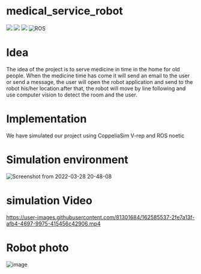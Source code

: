 # medical_service_robot
  <img src="https://img.shields.io/badge/Visual_Studio_Code-0078D4?style=for-the-badge&logo=visual%20studio%20code&logoColor=white"/> <img src="https://img.shields.io/badge/Arduino_IDE-00979D?style=for-the-badge&logo=arduino&logoColor=white"/>
  <img src="https://img.shields.io/badge/Arduino_IDE-00979D?style=for-the-badge&logo=arduino&logoColor=white"/>
  ![ROS](https://img.shields.io/badge/ros-%230A0FF9.svg?style=for-the-badge&logo=ros&logoColor=white)
# Idea 
The idea of the project is to serve medicine in time in the home for old people. When the medicine time has come it will send an email to the user or send a message, the user will open the robot application and send to the robot his/her location.after that, the robot will move by line following and use computer vision to detect the room and the user.
# Implementation 
We have simulated our project using CoppeliaSim V-rep and ROS noetic
# Simulation environment
![Screenshot from 2022-03-28 20-48-08](https://user-images.githubusercontent.com/81301684/162585359-6243d6bb-7fa4-4fd5-a3e4-1ffebf38c746.png)
# simulation Video
https://user-images.githubusercontent.com/81301684/162585537-2fe7a13f-afb4-4697-9975-415456c42906.mp4
# Robot photo
![image](https://user-images.githubusercontent.com/81301684/162585580-45bd2ad9-d448-4851-af26-37ef66200b6c.png)





